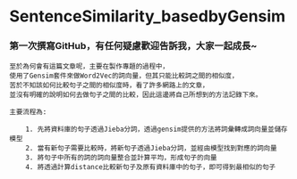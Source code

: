 # SentenceSimilarity_basedbyGensim

###	第一次撰寫GitHub，有任何疑慮歡迎告訴我，大家一起成長~

	至於為何會有這篇文章呢，主要在製作專題的過程中，
	使用了Gensim套件來做Word2Vec的詞向量，但其只能比較詞之間的相似度，
	苦於不知該如何比較句子之間的相似度時，看了許多網路上的文章，
	並沒有明確的說明如何去做句子之間的比較，因此這邊將自己所想到的方法記錄下來。
	
	主要流程為:

		1. 先將資料庫的句子透過Jieba分詞，透過gensim提供的方法將詞彙轉成詞向量並儲存模型
		2. 當有新句子需要比較時，將新句子透過Jieba分詞，並經由模型找到對應的詞向量
		3. 將句子中所有的詞的詞向量整合並計算平均，形成句子的向量
		4. 將透過計算distance比較新句子及原有資料庫中的句子，即可得到最相似的句子